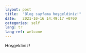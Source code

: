 ```yaml
---
layout: post
title:  "Blog sayfama hoşgeldiniz!"
date:   2021-10-16 14:49:17 +0700
categories: self
lang: tr
lang-ref: welcome  
---
```


Hoşgeldiniz!